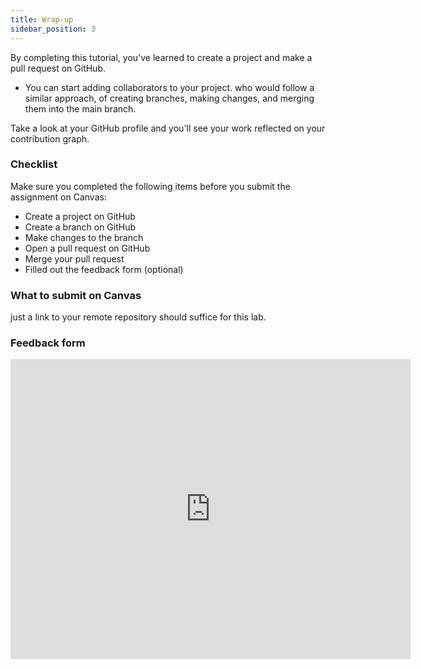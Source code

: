 ```yaml
---
title: Wrap-up
sidebar_position: 3
---
```


By completing this tutorial, you've learned to create a project and make a pull request on GitHub.

* You can start adding collaborators to your project. who would follow a similar approach, of creating branches, making changes, and merging them into the main branch.

Take a look at your GitHub profile and you'll see your work reflected on your contribution graph.

### Checklist
Make sure you completed the following items before you submit the assignment on Canvas:
- Create a project on GitHub
- Create a branch on GitHub
- Make changes to the branch
- Open a pull request on GitHub
- Merge your pull request
- Filled out the feedback form (optional)

### What to submit on Canvas
just a link to your remote repository should suffice for this lab.

### Feedback form
<iframe width="640" height= "480" src= "https://forms.office.com/Pages/ResponsePage.aspx?id=bC4i9cZf60iPA3PbGCA7Y33H7NKgRR5CkMtRYawNvXtUNjkyNjJDVktDT1QwTTRYVUpKVTZSVktVNS4u&embed=true" frameBorder= "0" marginWidth= "0" marginHeight= "0" style= {{border: `none`, maxWidth:`100%`, maxHeight:`100vh`}} allowFullScreen> </iframe>